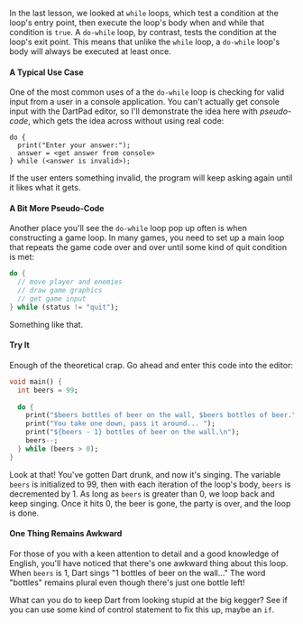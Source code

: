 In the last lesson, we looked at `while` loops, which test a condition at the loop's entry point, then execute the loop's body when and while that condition is `true`. A `do-while` loop, by contrast, tests the condition at the loop's exit point. This means that unlike the `while` loop, a `do-while` loop's body will always be executed at least once.

#### A Typical Use Case
One of the most common uses of a the `do-while` loop is checking for valid input from a user in a console application. You can't actually get console input with the DartPad editor, so I'll demonstrate the idea here with _pseudo-code_, which gets the idea across without using real code:

```
do {
  print("Enter your answer:");
  answer = <get answer from console>
} while (<answer is invalid>);
```

If the user enters something invalid, the program will keep asking again until it likes what it gets.

#### A Bit More Pseudo-Code
Another place you'll see the `do-while` loop pop up often is when constructing a game loop. In many games, you need to set up a main loop that repeats the game code over and over until some kind of quit condition is met:

```dart
do {
  // move player and enemies
  // draw game graphics
  // get game input
} while (status != "quit");
```

Something like that.

#### Try It
Enough of the theoretical crap. Go ahead and enter this code into the editor:

```dart
void main() {
  int beers = 99;
  
  do {
    print("$beers bottles of beer on the wall, $beers bottles of beer.");
    print("You take one down, pass it around... ");
    print("${beers - 1} bottles of beer on the wall.\n");
    beers--;
  } while (beers > 0);
}
```

Look at that! You've gotten Dart drunk, and now it's singing. The variable `beers` is initialized to 99, then with each iteration of the loop's body, `beers` is decremented by 1. As long as `beers` is greater than 0, we loop back and keep singing. Once it hits 0, the beer is gone, the party is over, and the loop is done.

#### One Thing Remains Awkward
For those of you with a keen attention to detail and a good knowledge of English, you'll have noticed that there's one awkward thing about this loop. When `beers` is 1, Dart sings "1 bottles of beer on the wall..." The word "bottles" remains plural even though there's just one bottle left!

What can you do to keep Dart from looking stupid at the big kegger? See if you can use some kind of control statement to fix this up, maybe an `if`.